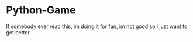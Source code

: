 # Python-Game
If somebody ever read this, im doing it for fun, im not good so i just want to get better
